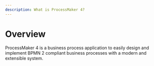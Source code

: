 ```yaml
---
description: What is ProcessMaker 4?
---
```


# Overview

ProcessMaker 4 is a business process application to easily design and implement BPMN 2 compliant business processes with a modern and extensible system.

